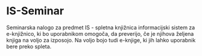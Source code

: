 # IS-Seminar
Seminarska nalogo za predmet IS - spletna knjižnica
informacijski sistem za e-knjižnico, ki bo uporabnikom omogoča, da preverijo, če je njihova željena knjiga na voljo za izposojo. Na voljo bojo tudi 
e-knjige, ki jih lahko uporabnik bere preko spleta.
